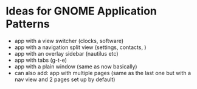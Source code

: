# Ideas for GNOME Application Patterns

 * app with a view switcher (clocks, software)
 * app with a navigation split view (settings, contacts, )
 * app with an overlay sidebar (nautilus etc)
 * app with tabs (g-t-e)
 * app with a plain window (same as now basically)
 * can also add: app with multiple pages (same as the last one but with a nav view and 2 pages set up by default)

